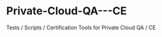 Private-Cloud-QA---CE
=====================

Tests / Scripts / Certification Tools for Private Cloud QA / CE